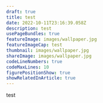 ```yaml
---
draft: true
title: test
date: 2022-10-11T23:16:39.058Z
description: test
usePageBundles: true
featureImage: images/wallpaper.jpg
featureImageCap: test
thumbnail: images/wallpaper.jpg
shareImage: images/wallpaper.jpg
codeLineNumbers: true
codeMaxLines: 10
figurePositionShow: true
showRelatedInArticle: true
---
```

test